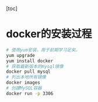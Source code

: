 [toc]

# docker的安装过程
```bash
# 使用yum安装，用于前期学习足矣。
yum upgrade
yum install docker
# 获取最新版本的mysql镜像
docker pull mysql
# 列出本地所有镜像
docker images
# 创建MySQL容器
docker run -p 3306

```
